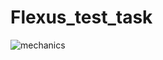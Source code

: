 # Flexus_test_task
![mechanics](https://github.com/dmitriykiselyv/Flexus_test_task/blob/main/mechanics.gif)

